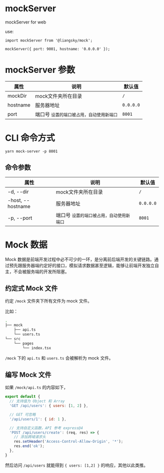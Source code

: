 # mockServer
mockServer for web

use:
```
import mockServer from '@liangsky/mock';

mockServer({ port: 9001, hostname: '0.0.0.0' });
```

# mockServer 参数

| 属性       | 说明             | 默认值      |
| --------- | ---------------  | ---------- |
| mockDir  | mock文件夹所在目录  | `/` |
| hostname  | 服务器地址        | `0.0.0.0` |
| port      | 端口号 `设置的端口被占用，自动使用新端口` | `8001` |

# CLI 命令方式

```
yarn mock-server -p 8001
```

## 命令参数

| 属性       | 说明             | 默认值      |
| --------- | ---------------  | ---------- |
| -d, --dir  | mock文件夹所在目录  | `/` |
| -host, --hostname  | 服务器地址        | `0.0.0.0` |
| -p, --port      | 端口号 `设置的端口被占用，自动使用新端口` | `8001` |

# Mock 数据

Mock 数据是前端开发过程中必不可少的一环，是分离前后端开发的关键链路。通过预先跟服务器端约定好的接口，模拟请求数据甚至逻辑，能够让前端开发独立自主，不会被服务端的开发所阻塞。

## 约定式 Mock 文件

约定 `/mock` 文件夹下所有文件为 mock 文件。

比如：

```bash
.
├── mock
    ├── api.ts
    └── users.ts
└── src
    └── pages
        └── index.tsx
```

`/mock` 下的 `api.ts` 和 `users.ts` 会被解析为 mock 文件。

## 编写 Mock 文件

如果 `/mock/api.ts` 的内容如下，

```js
export default {
  // 支持值为 Object 和 Array
  'GET /api/users': { users: [1, 2] },

  // GET 可忽略
  '/api/users/1': { id: 1 },

  // 支持自定义函数，API 参考 express@4
  'POST /api/users/create': (req, res) => {
    // 添加跨域请求头
    res.setHeader('Access-Control-Allow-Origin', '*');
    res.end('ok');
  },
}
```

然后访问 `/api/users` 就能得到 `{ users: [1,2] }` 的响应，其他以此类推。
